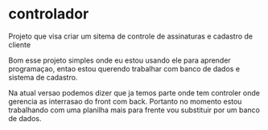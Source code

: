 # controlador
Projeto que visa criar um sitema de controle de assinaturas e cadastro de cliente 

Bom esse projeto simples onde eu estou usando ele para aprender programaçao, entao estou querendo trabalhar com banco de dados e sistema de 
cadastro.

Na atual versao podemos dizer que ja temos parte onde tem controler onde gerencia as interrasao do front com back.
Portanto no momento estou trabalhando com uma planilha mais para frente vou substituir por um banco de dados.
